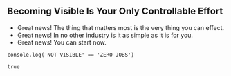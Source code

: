 ## Becoming Visible Is Your Only Controllable Effort

- Great news! The thing that matters most is the very thing you can effect.
- Great news! In no other industry is it as simple as it is for you.
- Great news! You can start now.

```
console.log('NOT VISIBLE' == 'ZERO JOBS')

true
```
